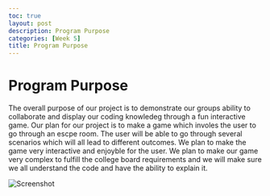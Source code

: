 ```yaml
---
toc: true
layout: post
description: Program Purpose
categories: [Week 5]
title: Program Purpose
---
```

# Program Purpose


The overall purpose of our project is to demonstrate our groups ability to collaborate and display our coding knowledeg through a fun interactive game. Our plan for our project is to make a game which involes the user to go through an escpe room. The user will be able to go through several scenarios which will all lead to different outcomes. We plan to make the game very interactive and enjoyble for the user. We plan to make our game very complex to fulfill the college board requirements and we will make sure we all understand the code and have the ability to explain it.

![Screenshot](https://imgur.com/AEForFy)
